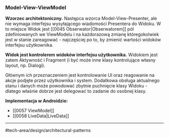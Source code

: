 ### Model-View-ViewModel
**Wzorzec architektoniczny.** Następca wzorca Model-View-Presenter, ale nie wymaga interfejsu wysyłającego wiadomości Presentera do Widoku. W to miejsce Widok jest [[0045 Obserwator|Obserwatorem]] pól zdefiniowanych we ViewModelu i na każdorazową zmianę któregokolwiek jest w stanie zareagować - najczęściej po to, by zmienić wartości widoków interfejsu użytkownika.

**Widok jest kontrolerem widoków interfejsu użytkownika.**
Widokiem jest zatem Aktywność i Fragment (i być może inne klasy kontrolujące własny layout, np. Dialogi).

Głównym ich przeznaczeniem jest kontrolowanie UI oraz reagowanie na akcje podjęte przez użytkownika i system. Dodatkowa obsługa aktualnego stanu i danych może powodować zbytnie puchnięcie klasy Widoku - dlatego właśnie dobrze jest delegować to zadanie do osobnej klasy.

**Implementacja w Androidzie:** 
- [[0057 ViewModel]]
- [[0058 LiveData|LiveData]]

---
#tech-area/design/architectural-patterns
